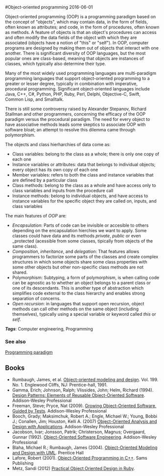 
#Object-oriented programming
2016-06-01

Object-oriented programming (OOP) is a programming paradigm based on the concept of "objects", which may contain data, in the form of fields, often known as attributes; and code, in the form of procedures, often known as methods. A feature of objects is that an object's procedures can access and often modify the data fields of the object with which they are associated (objects have a notion of "this" or "self"). In OOP, computer programs are designed by making them out of objects that interact with one another. There is significant diversity of OOP languages, but the most popular ones are class-based, meaning that objects are instances of classes, which typically also determine their type.

Many of the most widely used programming languages are multi-paradigm programming languages that support object-oriented programming to a greater or lesser degree, typically in combination with imperative, procedural programming. Significant object-oriented languages include Java, C++, C#, Python, PHP, Ruby, Perl, Delphi, Objective-C, Swift, Common Lisp, and Smalltalk.

There is still some controversy raised by Alexander Stepanov, Richard Stallman and other programmers, concerning the efficacy of the OOP paradigm versus the procedural paradigm. The need for every object to have associative methods leads some skeptics to associate OOP with software bloat; an attempt to resolve this dilemma came through polymorphism.

The objects and class hierharchies of data come as:
* Class variables: belong to the class as a whole; there is only one copy of each one
* Instance variables or attributes: data that belongs to individual objects; every object has its own copy of each one
* Member variables: refers to both the class and instance variables that are defined by a particular class
* Class methods: belong to the class as a whole and have access only to class variables and inputs from the procedure call
* Instance methods: belong to individual objects, and have access to instance variables for the specific object they are called on, inputs, and class variables

The main features of *OOP* are:
* _Encapsulation_: Parts of code can be invisible or accesible to others depending on the encapsulation hierchies we want to apply. Some classes could have data and its methods _private_, _public_ or even _protected (acessible from some classes, tipically from objects of the same class).
* _Composition_, _inheritance_, and _delegation_: That features allows programmers to factorize some parts of the classes and create complex structures in which some objects share some class properties with some other objects but other non-specific class methods are not shared.
* Polymorphism: Subtyping, a form of polymorphism, is when calling code can be agnostic as to whether an object belongs to a parent class or one of its descendants. This is another type of abstraction which simplifies code external to the class hierarchy and enables strong separation of concerns.
* _Open recursion_: in languages that support open recursion, object methods can call other methods on the same object (including themselves), typically using a special variable or keyword called *this* or *self*.

***Tags***: Computer engineering, Programming

### See also
[Programming paradigm](/programming_paradigm)
## Books
* Rumbaugh, James, et al. [Object-oriented modeling and design](https://www.goodreads.com/book/show/3121682-object-oriented-modeling-and-design). Vol. 199. No. 1. Englewood Cliffs, NJ: Prentice-hall, 1991.
* Gamma, Erich; Johnson, Ralph; Vlissides, John; Helm, Richard (1994). [Design Patterns: Elements of Reusable Object-Oriented Software](https://www.goodreads.com/book/show/85009.Design_Patterns). Addison-Wesley Professional
* Freeman, Steve; Pryce, Nat (2009). [Growing Object-Oriented Software, Guided by Tests](https://www.goodreads.com/book/show/4268826-growing-object-oriented-software-guided-by-tests). Addison-Wesley Professional
* Booch, Grady; Maksimchuk, Robert A.; Engle, Michael W.; Young, Bobbi J.; Conallen, Jim; Houston, Kelli A. (2007) [Object-Oriented Analysis and Design with Applications](https://www.goodreads.com/book/show/424923.Object_Oriented_Analysis_and_Design_with_Applications). Addison-Wesley Professional
* Jacobson, Ivar; Jonsson, Patrik; Christerson, Magnus; Overgaard, Gunnar (1992). [Object-Oriented Software Engineering](https://www.goodreads.com/book/show/296981.Object_Oriented_Software_Engineering). Addison-Wesley Professional
* Blaha, Michael R.; Rumbaugh, James (2004). [Object-Oriented Modeling and Design with UML](https://www.goodreads.com/book/show/1701937.Object_Oriented_Modeling_and_Design_with_UML). Prentice Hall
* Lafore, Robert (2001). [Object-Oriented Programming in C++](https://www.goodreads.com/book/show/1533141.Object_Oriented_Programming_in_C_). Sams Publishing
* Metz, Sandi (2012) [Practical Object Oriented Design in Ruby](https://www.goodreads.com/book/show/13507787-practical-object-oriented-design-in-ruby).


